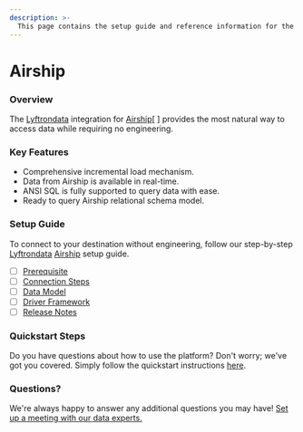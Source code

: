 ```yaml
---
description: >-
  This page contains the setup guide and reference information for the Airship source connector.
---
```


# Airship

### Overview

The [Lyftrondata](https://www.lyftrondata.com/) integration for [Airship](https://www.lyftrondata.com/integration/marketing-analytics/airship//)[ ] provides the most natural way to access data while requiring no engineering.

### Key Features

* Comprehensive incremental load mechanism.
* Data from Airship is available in real-time.&#x20;
* ANSI SQL is fully supported to query data with ease.
* Ready to query Airship relational schema model.

### Setup Guide

To connect to your destination without engineering, follow our step-by-step [Lyftrondata](https://www.lyftrondata.com/)  [Airship](https://www.lyftrondata.com/integration/marketing-analytics/airship/) setup guide.

* [ ] [Prerequisite](../../marketing-analytics/airship/prerequisite.md)
* [ ] [Connection Steps](../../marketing-analytics/airship/connection-steps.md)
* [ ] [Data Model](../../marketing-analytics/airship/data-model/)
* [ ] [Driver Framework](../../marketing-analytics/airship/driver-framework/)
* [ ] [Release Notes](../../marketing-analytics/airship/release-notes.md)

### Quickstart Steps

Do you have questions about how to use the platform? Don't worry; we've got you covered. Simply follow the quickstart instructions [here](../../../marketing-analytics/airship/quickstart-steps.md).

### Questions? <a href="#questions" id="questions"></a>

We're always happy to answer any additional questions you may have! [Set up a meeting with our data experts.](https://www.lyftrondata.com/book-a-meeting/)

